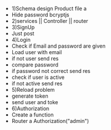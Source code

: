 <ul>
 <li>1)Schema design Product file a  </li>
    <li>Hide password  bcryptjs </li>
    <li>2)services || Controller ||  router  </li>
    <li> 3)SignUp</li>
    <li>Just post </li>
    <li> 4)Login</li>
    <li> Check if Email and password are given</li>
    <li> Load user with email</li>
    <li> if not user send res</li>
    <li> compare password</li>
    <li> if password not correct send res</li>
    <li> check if user is active</li>
    <li> if not active send res</li>
 <li>5)Reload problem</li>
    <li> generate token</li>
    <li> send user and toke</li>
    <li> 6)Authorization</li>
    <li> Create a function </li>
    <li> Router a Authorization("admin") </li>
</ul>



